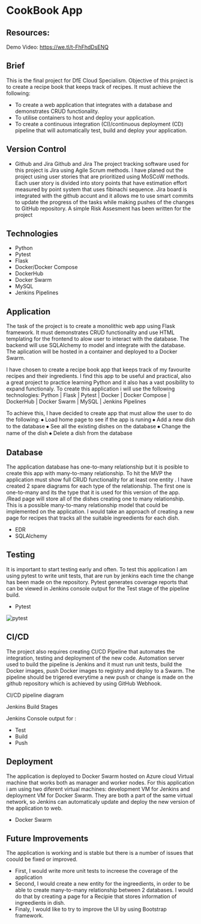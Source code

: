 # CookBook App
## Resources:
Demo Video: https://we.tl/t-FhFhdDsENQ

## Brief
This is the final project for DfE Cloud Specialism. Objective of this project is to create a recipe book that keeps track of recipes. It must achieve the following:
* To create a web application that integrates with a database and demonstrates CRUD functionality.
* To utilise containers to host and deploy your application.
* To create a continuous integration (CI)/continuous deployment (CD) pipeline that will automatically test, build and deploy your application.

## Version Control
* Github and Jira
Github and Jira The project tracking software used for this project is Jira using Agile Scrum methods. I have planed out the project using user stories that are prioritized using MoSCoW methods. Each user story is divided into story points that have estimation effort measured by point system that uses fibinachi sequence. 
Jira board is integrated with the github accunt and it allows me to use smart commits to update the progress of the tasks while making pushes of the changes to GitHub repository.
A simple Risk Assesment has been written for the project

## Technologies
* Python
* Pytest
* Flask
* Docker/Docker Compose
* DockerHub
* Docker Swarm
* MySQL
* Jenkins Pipelines

## Application
The task of the project is to create a monolithic web app using Flask framework. It must demonstrates CRUD functionality and use HTML templating for the frontend to alow user to interact with the database. The backend will use SQLAlchemy to model and integrate with the database. The aplication will be hosted in a container and deployed to a Docker Swarm. 

I have chosen to create a recipe book app that keeps track of my favourite recipes and their  ingredients. I find this app to be useful and practical, also a great project to practice learning Python and it also has a vast posibility to expand functionaly.
To create this application i will use the following technologies:
Python  | Flask | Pytest | Docker | Docker Compose | DockerHub | Docker Swarm | MySQL | Jenkins Pipelines

To achieve this, I have decided to create app that must allow the user to do the following:
⦁	Load home page to see if the app is runing
⦁	Add a new dish to the database
⦁	See all the existing dishes on the database
⦁	Change the name of the dish
⦁	Delete a dish from the database
## Database
The application database has one-to-many relationship but it is posible to create this app with many-to-many relationship. To hit the MVP the application must show full CRUD functionality for at least one entity . I have created 2 spare diagrams for each type of the relationship. The first one is one-to-many and its the type that it is used for this version of the app. /Read page will store all of the dishes creating one to many relationship.
This is a possible many-to-many relationship model that could be implemented on the application. I would take an approach of creating a new page for recipes that tracks all the suitable ingreedients for each dish. 
* EDR
* SQLAlchemy
## Testing
It is important to start testing early and often. To test this application I am using pytest to write unit tests, that are run by jenkins each time the change has been made on the repository. Pytest generates coverage reports that can be viewed in Jenkins console output for the Test stage of the pipeline build.
* Pytest

![pytest][pytest]

## CI/CD
The project also requires  creating CI/CD Pipeline that automates the integration, testing and deployment of the new code. Automation server used to build the pipeline is Jenkins and it must run unit tests, build the Docker images, push Docker images to registry and deploy to a Swarm. The pipeline should be trigered everytime a new push or change is made on the github repository which is achieved by using GitHub Webhook.

CI/CD pipeline diagram

Jenkins Build Stages

Jenkins Console output for :
* Test
* Build
* Push
## Deployment
The application is deployed to Docker Swarm hosted on Azure cloud Virtual machine that works both as manager and worker nodes. For this application i am using two diferent virtual machines: development VM for Jenkins and deployment VM for Docker Swarm. They are both a part of the same virtual network, so Jenkins can automaticaly update and deploy the new version of the application to web.
* Docker Swarm
## Future Improvements
The application is working and is stable but there is a number of issues that coould be fixed or improved. 
* First, I would write more unit tests to increese the coverage of the application
* Second, I would create a new entity for the ingreedients, in order to be able to create many-to-many relationship between 2 databases. I would do that by creating a page for a Recipie that stores information of ingreedients in dish. 
* Finaly, I would like to try to improve the UI by using Bootstrap framework.



[pytest]: https://i.imgur.com/RULIu1S.jpg
